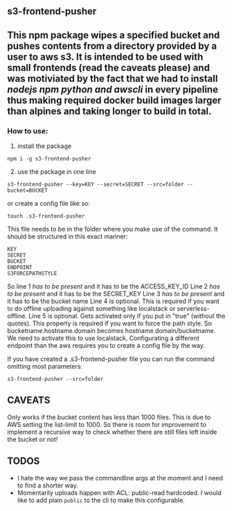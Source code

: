 ## s3-frontend-pusher

## This npm package wipes a specified bucket and pushes contents from a directory provided by a user to aws s3. It is intended to be used with small frontends (read the caveats please) and was motiviated by the fact that we had to install *nodejs npm python and awscli* in every pipeline thus making required docker build images larger than alpines and taking longer to build in total.

### How to use:

1. install the package
```
npm i -g s3-frontend-pusher
```

2. use the package in one line
```
s3-frontend-pusher --key=KEY --secret=SECRET --src=folder --bucket=BUCKET
```

or create a config file like so:
```
touch .s3-frontend-pusher
```

This file needs to be in the folder where you make use of the command.
It should be structured in this exact manner:

```
KEY
SECRET
BUCKET
ENDPOINT
S3FORCEPATHSTYLE
```

So line 1 *has to be present* and it has to be the ACCESS_KEY_ID
Line 2 *has to be present* and it has to be the SECRET_KEY
Line 3 *has to be present* and it has to be the bucket name
Line 4 is optional. This is required if you want to do offline uploading against something like localstack or serverless-offline.
Line 5 is optional. Gets activated only if you put in "true" (without the quotes). This property is required if you want to force the path style. So bucketname.hostname.domain becomes hostname.domain/bucketname. We need to activate this to use localstack. Configurating a different endpoint than the aws requires you to create a config file by the way.

If you have created a .s3-frontend-pusher file you can run the command omitting most parameters:

```
s3-frontend-pusher --src=folder
```

## CAVEATS

Only works if the bucket content has less than 1000 files. This is due to AWS setting the list-limit to 1000. So there is room for improvement to implement a
recursive way to check whether there are still files left inside the bucket or not!

## TODOS

* I hate the way we pass the commandline args at the moment and I need to find a shorter way.
* Momentarily uploads happen with ACL: public-read hardcoded. I would like to add plain `public` to the cli to make this configurable.

